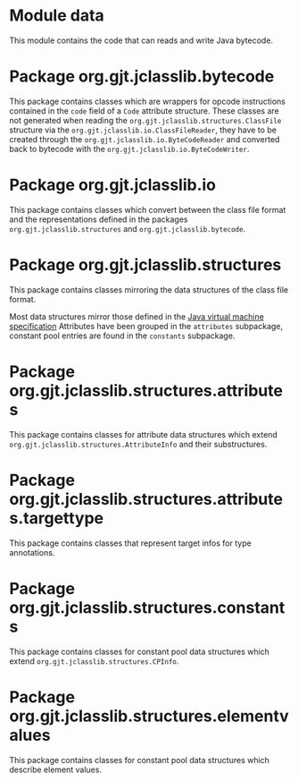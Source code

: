 # Module data

This module contains the code that can reads and write Java bytecode.

<!-- TODO convert code sections to link once dokka supports this -->

# Package org.gjt.jclasslib.bytecode

This package contains classes which are wrappers for opcode instructions contained
in the `code` field of a `Code` attribute structure. These classes are not
generated when reading the `org.gjt.jclasslib.structures.ClassFile` structure via
the `org.gjt.jclasslib.io.ClassFileReader`, they have to be created through the
`org.gjt.jclasslib.io.ByteCodeReader` and converted back to bytecode with the
`org.gjt.jclasslib.io.ByteCodeWriter`.


# Package org.gjt.jclasslib.io

This package contains classes which convert between the class file format and
the representations defined in the packages `org.gjt.jclasslib.structures`
and `org.gjt.jclasslib.bytecode`.


# Package org.gjt.jclasslib.structures

This package contains classes mirroring the data structures of the class file format.

Most data structures mirror those defined in the 
[Java virtual machine specification](http://java.sun.com/docs/books/vmspec/)
Attributes have been grouped in the `attributes` subpackage, constant pool entries
are found in the `constants` subpackage.


# Package org.gjt.jclasslib.structures.attributes

This package contains classes for attribute data structures which extend 
`org.gjt.jclasslib.structures.AttributeInfo` and their substructures.

 
# Package org.gjt.jclasslib.structures.attributes.targettype

This package contains classes that represent target infos for type annotations.

 
# Package org.gjt.jclasslib.structures.constants
 
This package contains classes for constant pool data structures which extend 
`org.gjt.jclasslib.structures.CPInfo`.


# Package org.gjt.jclasslib.structures.elementvalues

This package contains classes for constant pool data structures which describe element values.
